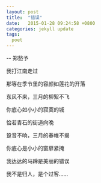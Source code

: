 ```yaml
---
layout: post
title:  "错误"
date:   2015-01-28 09:24:58 +0800
categories: jekyll update
tags:
  poet 
---
```

-- 郑愁予

我打江南走过

那等在季节里的容颜如莲花的开落

东风不来，三月的柳絮不飞

你底心如小小的寂寞的城

恰若青石的街道向晚

跫音不响，三月的春帷不揭

你底心是小小的窗扉紧掩

我达达的马蹄是美丽的错误

我不是归人，是个过客……

